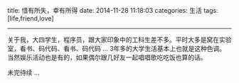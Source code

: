 title: 惜有所失，幸有所得
date: 2014-11-28 11:18:03
categories: 生活
tags: [life,friend,love]

---
关于我，大四学生，程序员，跟大家印象中的工科生差不多。平时大多是窝在实验室，看书、码代码、看书、码代码 ... 3年多的大学生活基本上也就是这种色调。当然娱乐活动也是有的，如果偶尔跟几好友一起唱唱歌吃吃饭也算的话。

未完待续 ...